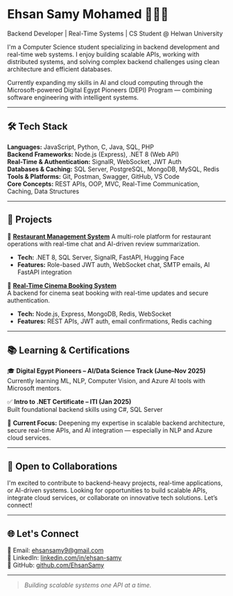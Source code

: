 # Ehsan Samy Mohamed 👩🏻‍💻
Backend Developer | Real-Time Systems | CS Student @ Helwan University

I'm a Computer Science student specializing in backend development and real-time web systems. I enjoy building scalable APIs, working with distributed systems, and solving complex backend challenges using clean architecture and efficient databases.

Currently expanding my skills in AI and cloud computing through the Microsoft-powered Digital Egypt Pioneers (DEPI) Program — combining software engineering with intelligent systems.

---

## 🛠️ Tech Stack

**Languages:** JavaScript, Python, C, Java, SQL, PHP  
**Backend Frameworks:** Node.js (Express), .NET 8 (Web API)  
**Real-Time & Authentication:** SignalR, WebSocket, JWT Auth  
**Databases & Caching:** SQL Server, PostgreSQL, MongoDB, MySQL, Redis  
**Tools & Platforms:** Git, Postman, Swagger, GitHub, VS Code  
**Core Concepts:** REST APIs, OOP, MVC, Real-Time Communication, Caching, Data Structures

---

## 🚀 Projects

🔹 [**Restaurant Management System**](https://github.com/EhsanSamy/Restaurant-Management-System) 
A multi-role platform for restaurant operations with real-time chat and AI-driven review summarization.  
- **Tech:** .NET 8, SQL Server, SignalR, FastAPI, Hugging Face  
- **Features:** Role-based JWT auth, WebSocket chat, SMTP emails, AI FastAPI integration

🔹 [**Real-Time Cinema Booking System**](https://github.com/EhsanSamy/Real-Time-Cinema)  
A backend for cinema seat booking with real-time updates and secure authentication.  
- **Tech:** Node.js, Express, MongoDB, Redis, WebSocket  
- **Features:** REST APIs, JWT auth, email confirmations, Redis caching


---

## 📚 Learning & Certifications

🎓 **Digital Egypt Pioneers – AI/Data Science Track (June–Nov 2025)**  
Currently learning ML, NLP, Computer Vision, and Azure AI tools with Microsoft mentors.

✅ **Intro to .NET Certificate – ITI (Jan 2025)**  
Built foundational backend skills using C#, SQL Server

📌 **Current Focus:** Deepening my expertise in scalable backend architecture, secure real-time APIs, and AI integration — especially in NLP and Azure cloud services.

---

## 🤝 Open to Collaborations
I'm excited to contribute to backend-heavy projects, real-time applications, or AI-driven systems. Looking for opportunities to build scalable APIs, integrate cloud services, or collaborate on innovative tech solutions. Let’s connect!

---

## 🌐 Let's Connect

📧 Email: ehsansamy9@gmail.com  
💼 LinkedIn: [linkedin.com/in/ehsan-samy](https://linkedin.com/in/ehsan-samy)  
📂 GitHub: [github.com/EhsanSamy](https://github.com/EhsanSamy)

---

> *Building scalable systems one API at a time.*
